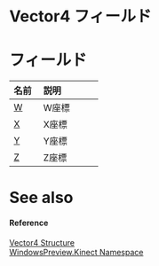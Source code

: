 Vector4 フィールド  
==============  

<span id="publicfieldsSection"></span>

フィールド
======  

<table>
<colgroup>
<col width="30%" />
<col width="60%" />
</colgroup>
<thead>
<tr class="header">
<th align="left">名前</th>
<th align="left">説明</th>
</tr>
</thead>
<tbody>
<tr class="odd">
<td align="left"><a href="Vector4_Structure/Vector4_Fields/W_Field.md">W</a></td>
<td align="left">W座標</td>
</tr>
<tr class="even">
<td align="left"><a href="Vector4_Structure/Vector4_Fields/X_Field.md">X</a></td>
<td align="left">X座標</td>
</tr>
<tr class="odd">
<td align="left"><a href="Vector4_Structure/Vector4_Fields/Y_Field.md">Y</a></td>
<td align="left">Y座標</td>
</tr>
<tr class="even">
<td align="left"><a href="Vector4_Structure/Vector4_Fields/Z_Field.md">Z</a></td>
<td align="left">Z座標</td>
</tr>
</tbody>
</table>


<span id="ID4EI"></span>

See also  
========  

<span id="ID4EK"></span>
#### Reference  

[Vector4 Structure](../Vector4_Structure.md)  
 [WindowsPreview.Kinect Namespace](../../Kinect.md)  



<!--Please do not edit the data in the comment block below.-->
<!--
TOCTitle : Vector4 Fields
RLTitle : Vector4 Fields
KeywordK : Vector4 structure, fields
KeywordA : Fields.T:WindowsPreview.Kinect.Vector4
AssetID : Fields.T:WindowsPreview.Kinect.Vector4
Locale : en-us
CommunityContent : 1
TargetOS : Windows
TopicType : kbSyntax
DocSet : K4Wv2
ProjType : K4Wv2Proj
Technology : Kinect for Windows
Product : Kinect for Windows SDK v2
productversion : 20
-->
